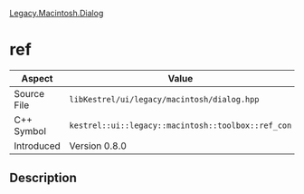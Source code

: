[Legacy.Macintosh.Dialog](index)
# ref
| Aspect | Value |
| --- | --- |
| Source File | `libKestrel/ui/legacy/macintosh/dialog.hpp` |
| C++ Symbol | `kestrel::ui::legacy::macintosh::toolbox::ref_con` |
| Introduced | Version 0.8.0 |
## Description

